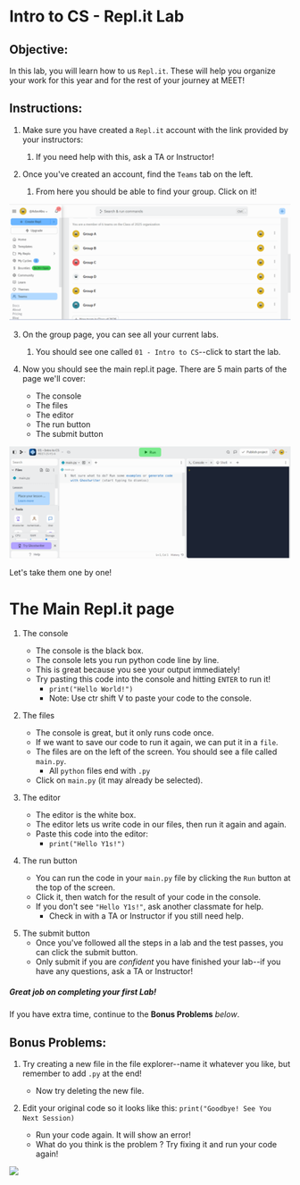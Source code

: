 # Intro to CS - Repl.it Lab

## Objective: 
In this lab, you will learn how to us `Repl.it`. These will help you organize your work for this year and for the rest of your journey at MEET!


## Instructions:

1. Make sure you have created a `Repl.it` account with the link provided by your instructors:
    1. If you need help with this, ask a TA or Instructor!

2. Once you've created an account, find the `Teams` tab on the left.
    1. From here you should be able to find your group. Click on it!
    
![Team Tabs](lab1_0.png)


3. On the group page, you can see all your current labs.
    1. You should see one called `01 - Intro to CS`--click to start the lab.


4. Now you should see the main repl.it page. There are 5 main parts of the page we'll cover:
    - The console
    - The files
    - The editor
    - The run button
    - The submit button
    
![The main repl.it page](lab1_1.png)

Let's take them one by one!

# The Main Repl.it page

1. The console
    - The console is the black box.
    - The console lets you run python code line by line.
    - This is great because you see your output immediately!
    - Try pasting this code into the console and hitting `ENTER` to run it!
        - `print("Hello World!")`
        - Note: Use ctr shift V to paste your code to the console.
        
2. The files
    - The console is great, but it only runs code once.
    - If we want to save our code to run it again, we can put it in a `file`.
    - The files are on the left of the screen. You should see a file called `main.py`.
        - All `python` files end with `.py`
    - Click on `main.py` (it may already be selected).
    
3. The editor
    - The editor is the white box.
    -  The editor lets us write code in our files, then run it again and again.
    - Paste this code into the editor:
        - `print("Hello Y1s!")`
        
4. The run button
    - You can run the code in your `main.py` file by clicking the `Run` button at the top of the screen.
    - Click it, then watch for the result of your code in the console.
    - If you don't see `"Hello Y1s!"`, ask another classmate for help.
        - Check in with a TA or Instructor if you still need help.

<!--
5. The test tab
    - Tests help us make sure our code is working correctly.
    - Click the checkmark on the left of the screen to open the tests tab.
    - Click the `Run tests` button to run tests on your code.
    - If you copied the code exactly from step `3`--it should pass!
        - If the test doesn't pass, ask another classmate for help.
        
       
![The test tab](https://gcdnb.pbrd.co/images/uLZ6GGpKBv09.png)

 -->
        
5. The submit button
    - Once you've followed all the steps in a lab and the test passes, you can click the submit button.
    - Only submit if you are *confident* you have finished your lab--if you have any questions, ask a TA or Instructor!

##### Great job on completing your first Lab!

If you have extra time, continue to the **Bonus Problems** *below*.

## Bonus Problems:

1. Try creating a new file in the file explorer--name it whatever you like, but remember to add `.py` at the end!
    - Now try deleting the new file.

2. Edit your original code so it looks like this: `print("Goodbye! See You Next Session)`
    - Run your code again. It will show an error!
    - What do you think is the problem ? Try fixing it and run your code again!

<img src="https://media.giphy.com/media/8m4R4pvViWtRzbloJ1/giphy.gif" width="500">

